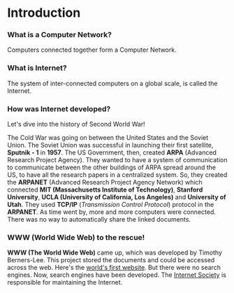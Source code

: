 # Introduction

### What is a Computer Network?

Computers connected together form a Computer Network.

### What is Internet?

The system of inter-connected computers on a global scale, is called the Internet.

### How was Internet developed?

Let's dive into the history of Second World War!

The Cold War was going on between the United States and the Soviet Union. The Soviet Union was successful in launching their first satellite, **Sputnik - 1** in **1957**. The US Government, then, created **ARPA** (Advanced Research Project Agency). They wanted to have a system of communication to communicate between the other buildings of ARPA spread around the US, to have all the research papers in a centralized system. So, they created the **ARPANET** (Advanced Research Project Agency Network) which connected **MIT (Massachusetts Institute of Technology)**, **Stanford University**, **UCLA (University of California, Los Angeles)** and **University of Utah**. They used **TCP/IP** (_Transmission Control Protocol_) protocol in the **ARPANET**. As time went by, more and more computers were connected. There was no way to automatically share the linked documents.&#x20;

### **WWW (World Wide Web) to the rescue!**&#x20;

**WWW (The World Wide Web)** came up, which was developed by Timothy Berners-Lee. This project stored the documents and could be accessed across the web. Here's the [world's first website](http://info.cern.ch/hypertext/WWW/TheProject.html). But there were no search engines. Now, search engines have been developed. The [Internet Society](https://www.internetsociety.org/) is responsible for maintaining the Internet.

